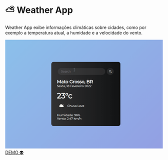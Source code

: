 # ⛅ Weather App 
<p>Weather App exibe informações climáticas sobre cidades, como por exemplo a temperatura atual, a humidade e a velocidade do vento.</p>


<img src="./animação.gif">
<a href="https://andersonbones.github.io/weather-app/">DEMO 👽</a>
